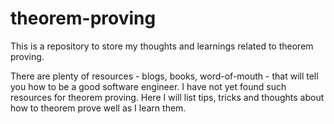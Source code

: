 # theorem-proving

This is a repository to store my thoughts and learnings related to theorem proving.

There are plenty of resources - blogs, books, word-of-mouth - that will tell you how to be a good software engineer. I have not yet found such resources for theorem proving. Here I will list tips, tricks and thoughts about how to theorem prove well as I learn them.
